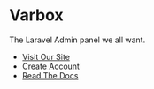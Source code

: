 # Varbox

The Laravel Admin panel we all want.

- [Visit Our Site](https://varbox.io) 
- [Create Account](https://varbox.io/register) 
- [Read The Docs](https://varbox.io/docs)
